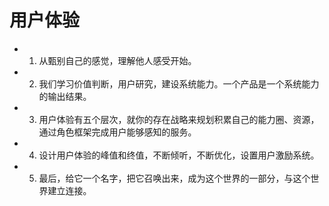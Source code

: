 # 用户体验

- 1. 从甄别自己的感觉，理解他人感受开始。

- 2. 我们学习价值判断，用户研究，建设系统能力。一个产品是一个系统能力的输出结果。

- 3. 用户体验有五个层次，就你的存在战略来规划积累自己的能力圈、资源，通过角色框架完成用户能够感知的服务。

- 4. 设计用户体验的峰值和终值，不断倾听，不断优化，设置用户激励系统。

- 5. 最后，给它一个名字，把它召唤出来，成为这个世界的一部分，与这个世界建立连接。
